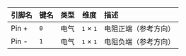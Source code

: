 <!--
DO NOT EDIT THIS FILE DIRECTLY.
This file is generated by tools/comp-docs.js.
All changes will be overwritten by regeneration.
-->

<slot class="model-pins">

| 引脚名 | 键名 | 类型 | 维度 | 描述 |
|:------ |:---- |:----:|:----:|:---- |
| Pin \+ | `0` | 电气 | <samp>1</samp> × <samp>1</samp> | 电阻正端（参考方向） |
| Pin \- | `1` | 电气 | <samp>1</samp> × <samp>1</samp> | 电阻负端（参考方向） |

</slot>
